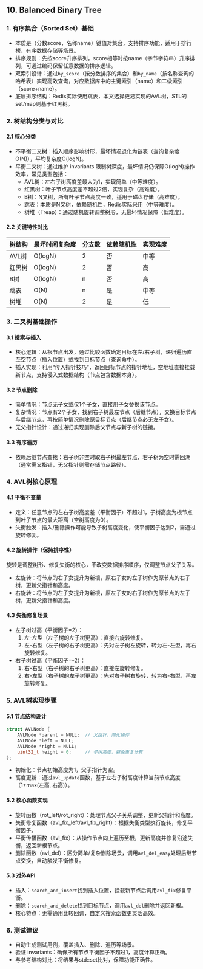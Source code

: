 ## 10. Balanced Binary Tree

### 1. 有序集合（Sorted Set）基础

- 本质是（分数score，名称name）键值对集合，支持排序功能，适用于排行榜、有序数据存储等场景。
- 排序规则：先按score升序排列，score相等时按name（字节字符串）升序排列，可通过编码保留任意数据的排序逻辑。
- 双索引设计：通过`by_score`（按分数排序的集合）和`by_name`（按名称查询的哈希表）实现高效查询，对应数据库中的主键索引（name）和二级索引（score+name）。
- 底层排序结构：Redis实际使用跳表，本文选择更易实现的AVL树，STL的set/map则基于红黑树。



### 2. 树结构分类与对比

#### 2.1 核心分类

- 不平衡二叉树：插入顺序影响树形，最坏情况退化为链表（查询复杂度O(N)），平均复杂度O(logN)。
- 平衡二叉树：通过维护 invariants 限制树深度，最坏情况仍保障O(logN)操作效率，常见类型包括：
  - AVL树：左右子树高度差最大为1，实现简单（中等难度）。
  - 红黑树：叶子节点高度差不超过2倍，实现复杂（高难度）。
  - B树：N叉树，所有叶子节点高度一致，适用于磁盘存储（高难度）。
  - 跳表：本质是N叉树，依赖随机性，Redis实际采用（中等难度）。
  - 树堆（Treap）：通过随机旋转调整树形，无最坏情况保障（低难度）。

#### 2.2 关键特性对比

| 树结构   | 最坏时间复杂度 | 分支数 | 依赖随机性 | 实现难度 |
|----------|----------------|--------|------------|----------|
| AVL树    | O(logN)        | 2      | 否         | 中等     |
| 红黑树   | O(logN)        | 2      | 否         | 高       |
| B树      | O(logN)        | n      | 否         | 高       |
| 跳表     | O(N)           | n      | 是         | 中等     |
| 树堆     | O(N)           | 2      | 是         | 低       |



### 3. 二叉树基础操作

#### 3.1 搜索与插入

- 核心逻辑：从根节点出发，通过比较函数确定目标在左/右子树，递归遍历直至空节点（插入位置）或找到目标节点（查询命中）。
- 插入实现：利用“传入指针技巧”，返回目标节点的指针地址，空地址直接挂载新节点，支持侵入式数据结构（节点包含数据本身）。

#### 3.2 节点删除

- 简单情况：节点无子女或仅1个子女，直接用子女替换该节点。
- 复杂情况：节点有2个子女，找到右子树最左节点（后继节点），交换目标节点与后继节点，再按简单情况删除原目标节点（后继节点必无左子女）。
- 无父指针设计：通过递归实现删除后父节点与新子树的链接。

#### 3.3 有序遍历

- 依赖后继节点查找：右子树非空时取右子树最左节点，右子树为空时需回溯（通常需父指针，无父指针则需存储节点路径）。



### 4. AVL树核心原理

#### 4.1 平衡不变量

- 定义：任意节点的左右子树高度差（平衡因子）不超过1，子树高度为根节点到叶子节点的最大距离（空树高度为0）。
- 失衡触发：插入/删除操作可能导致子树高度变化，使平衡因子达到2，需通过旋转修复。

#### 4.2 旋转操作（保持排序性）

旋转是调整树形、修复失衡的核心，不改变数据排序顺序，仅调整节点父子关系。
- 左旋转：将节点的右子女提升为新根，原右子女的左子树作为原节点的右子树，更新父指针和高度。
- 右旋转：将节点的左子女提升为新根，原左子女的右子树作为原节点的左子树，更新父指针和高度。

#### 4.3 失衡修复场景

- 左子树过高（平衡因子=2）：
  1. 左-左型（左子树的左子树更高）：直接右旋转修复。
  2. 左-右型（左子树的右子树更高）：先对左子树左旋转，转为左-左型，再右旋转修复。
- 右子树过高（平衡因子=-2）：
  1. 右-右型（右子树的右子树更高）：直接左旋转修复。
  2. 右-左型（右子树的左子树更高）：先对右子树右旋转，转为右-右型，再左旋转修复。
  
  

### 5. AVL树实现步骤

#### 5.1 节点结构设计

```cpp
struct AVLNode {
    AVLNode *parent = NULL;  // 父指针，简化操作
    AVLNode *left = NULL;
    AVLNode *right = NULL;
    uint32_t height = 0;     // 子树高度，避免重复计算
};
```
- 初始化：节点初始高度为1，父子指针为空。
- 高度更新：通过`avl_update`函数，基于左右子树高度计算当前节点高度（1+max(左高, 右高)）。

#### 5.2 核心函数实现

- 旋转函数（rot_left/rot_right）：处理节点父子关系调整，更新父指针和高度。
- 失衡修复函数（avl_fix_left/avl_fix_right）：根据失衡类型执行旋转，修复平衡因子。
- 平衡传播函数（avl_fix）：从操作节点向上遍历至根，更新高度并修复沿途失衡，返回新根节点。
- 删除函数（avl_del）：区分简单/复杂删除场景，调用`avl_del_easy`处理后继节点交换，自动触发平衡修复。

#### 5.3 对外API

- 插入：`search_and_insert`找到插入位置，挂载新节点后调用`avl_fix`修复平衡。
- 删除：`search_and_delete`找到目标节点，调用`avl_del`删除并返回新根。
- 核心特点：无需通用比较回调，自定义搜索函数更灵活高效。



### 6. 测试建议

- 自动生成测试用例，覆盖插入、删除、遍历等场景。
- 验证 invariants：确保所有节点平衡因子不超过1，高度计算正确。
- 与参考结构对比：将结果与std::set比对，保障功能正确性。
